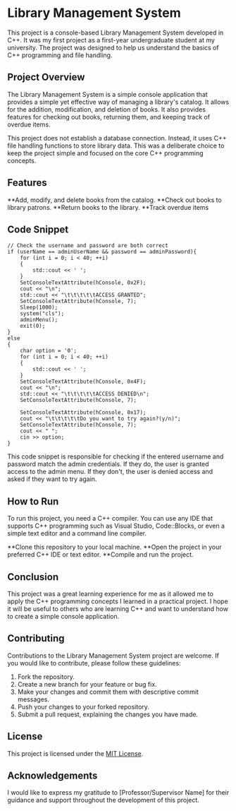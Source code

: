 # Library Management System

This project is a console-based Library Management System developed in C++. It was my first project as a first-year undergraduate student at my university. The project was designed to help us understand the basics of C++ programming and file handling.

## Project Overview

The Library Management System is a simple console application that provides a simple yet effective way of managing a library's catalog. It allows for the addition, modification, and deletion of books. It also provides features for checking out books, returning them, and keeping track of overdue items.

This project does not establish a database connection. Instead, it uses C++ file handling functions to store library data. This was a deliberate choice to keep the project simple and focused on the core C++ programming concepts.

## Features

**Add, modify, and delete books from the catalog.
**Check out books to library patrons.
**Return books to the library.
**Track overdue items

## Code Snippet

```
// Check the username and password are both correct
if (userName == adminUserName && password == adminPassword){
    for (int i = 0; i < 40; ++i) 
    {
        std::cout << ' ';
    }
    SetConsoleTextAttribute(hConsole, 0x2F);
    cout << "\n";
    std::cout << "\t\t\t\t\tACCESS GRANTED";
    SetConsoleTextAttribute(hConsole, 7);
    Sleep(1000);
    system("cls");
    adminMenu();
    exit(0);
}
else
{   
    char option = '0';
    for (int i = 0; i < 40; ++i) 
    {
        std::cout << ' ';
    }
    SetConsoleTextAttribute(hConsole, 0x4F);
    cout << "\n";
    std::cout << "\t\t\t\t\tACCESS DENIED\n";
    SetConsoleTextAttribute(hConsole, 7); 

    SetConsoleTextAttribute(hConsole, 0x17);
    cout << "\t\t\t\t\tDo you want to try again?(y/n)";
    SetConsoleTextAttribute(hConsole, 7);
    cout << " ";
    cin >> option;
}
```
This code snippet is responsible for checking if the entered username and password match the admin credentials. If they do, the user is granted access to the admin menu. If they don't, the user is denied access and asked if they want to try again.


## How to Run

To run this project, you need a C++ compiler. You can use any IDE that supports C++ programming such as Visual Studio, Code::Blocks, or even a simple text editor and a command line compiler.

**Clone this repository to your local machine.
**Open the project in your preferred C++ IDE or text editor.
**Compile and run the project.

## Conclusion
This project was a great learning experience for me as it allowed me to apply the C++ programming concepts I learned in a practical project. I hope it will be useful to others who are learning C++ and want to understand how to create a simple console application.

## Contributing

Contributions to the Library Management System project are welcome. If you would like to contribute, please follow these guidelines:

1. Fork the repository.
2. Create a new branch for your feature or bug fix.
3. Make your changes and commit them with descriptive commit messages.
4. Push your changes to your forked repository.
5. Submit a pull request, explaining the changes you have made.

## License

This project is licensed under the [MIT License](LICENSE).

## Acknowledgements

I would like to express my gratitude to [Professor/Supervisor Name] for their guidance and support throughout the development of this project.
